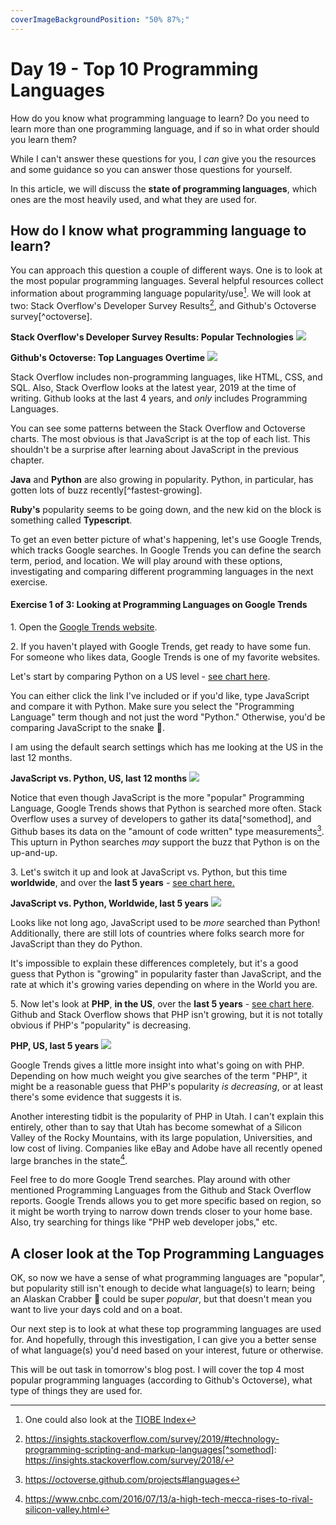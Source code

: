 ```yaml
---
coverImageBackgroundPosition: "50% 87%;"
---
```


# Day 19 - Top 10 Programming Languages

How do you know what programming language to learn? Do you need to learn more than one programming language, and if so in what order should you learn them?

While I can't answer these questions for you, I _can_ give you the resources and some guidance so you can answer those questions for yourself.

In this article, we will discuss the **state of programming languages**, which ones are the most heavily used, and what they are used for.

## How do I know what programming language to learn?

You can approach this question a couple of different ways. One is to look at the most popular programming languages. Several helpful resources collect information about programming language popularity/use[^tiobe]. We will look at two: Stack Overflow's Developer Survey Results[^insights], and Github's Octoverse survey[^octoverse].

**Stack Overflow's Developer Survey Results: Popular Technologies**
![](public/assets/stackoverflow-insights.png)

**Github's Octoverse: Top Languages Overtime**
![](public/assets/github.png)

Stack Overflow includes non-programming languages, like HTML, CSS, and SQL.  Also, Stack Overflow looks at the latest year, 2019 at the time of writing. Github looks at the last 4 years, and _only_ includes Programming Languages.

You can see some patterns between the Stack Overflow and Octoverse charts. The most obvious is that JavaScript is at the top of each list. This shouldn't be a surprise after learning about JavaScript in the previous chapter.

**Java** and **Python** are also growing in popularity. Python, in particular, has gotten lots of buzz recently[^fastest-growing].

**Ruby's** popularity seems to be going down, and the new kid on the block is something called **Typescript**.

To get an even better picture of what's happening, let's use Google Trends, which tracks Google searches. In Google Trends you can define the search term, period, and location. We will play around with these options, investigating and comparing different programming languages in the next exercise.

#### Exercise 1 of 3: Looking at Programming Languages on Google Trends

1\. Open the [Google Trends website](https://trends.google.com/trends/).

2\. If you haven't played with Google Trends, get ready to have some fun. For someone who likes data, Google Trends is one of my favorite websites.

Let's start by comparing Python on a US level - [see chart here](https://trends.google.com/trends/explore?geo=US&q=%2Fm%2F02p97,%2Fm%2F05z1_).

You can either click the link I've included or if you'd like, type JavaScript and compare it with Python. Make sure you select the "Programming Language" term though and not just the word "Python." Otherwise, you'd be comparing JavaScript to the snake 🐍.

I am using the default search settings which has me looking at the US in the last 12 months.

**JavaScript vs. Python, US, last 12 months**
![](public/assets/js-python-us.png)

Notice that even though JavaScript is the more "popular" Programming Language, Google Trends shows that Python is searched more often. Stack Overflow uses a survey of developers to gather its data[^somethod], and Github bases its data on the "amount of code written" type measurements[^githubmethod]. This upturn in Python searches _may_ support the buzz that Python is on the up-and-up.

3\. Let's switch it up and look at JavaScript vs. Python, but this time **worldwide**, and over the **last 5 years** - [see chart here.](https://trends.google.com/trends/explore?date=today%205-y&q=%2Fm%2F02p97,%2Fm%2F05z1_)

**JavaScript vs. Python, Worldwide, last 5 years**
![](public/assets/js-python-worldwide.png)

Looks like not long ago, JavaScript used to be _more_ searched than Python! Additionally, there are still lots of countries where folks search more for JavaScript than they do Python.

It's impossible to explain these differences completely, but it's a good guess that Python is "growing" in popularity faster than JavaScript, and the rate at which it's growing varies depending on where in the World you are.

5\. Now let's look at **PHP**, **in the US**, over the **last 5 years** - [see chart here](https://trends.google.com/trends/explore?date=today%205-y&geo=US&q=%2Fm%2F060kv). Github and Stack Overflow shows that PHP isn't growing, but it is not totally obvious if PHP's "popularity" is decreasing.

**PHP, US, last 5 years**
![](public/assets/php-trends.png)

Google Trends gives a little more insight into what's going on with PHP. Depending on how much weight you give searches of the term "PHP", it might be a reasonable guess that PHP's popularity _is decreasing_, or at least there's some evidence that suggests it is.

Another interesting tidbit is the popularity of PHP in Utah. I can't explain this entirely, other than to say that Utah has become somewhat of a Silicon Valley of the Rocky Mountains, with its large population, Universities, and low cost of living. Companies like eBay and Adobe have all recently opened large branches in the state[^utah].

Feel free to do more Google Trend searches. Play around with other mentioned Programming Languages from the Github and Stack Overflow reports. Google Trends allows you to get more specific based on region, so it might be worth trying to narrow down trends closer to your home base. Also, try searching for things like "PHP web developer jobs," etc.

## A closer look at the Top Programming Languages

OK, so now we have a sense of what programming languages are "popular", but popularity still isn't enough to decide what language(s) to learn; being an Alaskan Crabber 🦀 could be super _popular_, but that doesn't mean you want to live your days cold and on a boat.

Our next step is to look at what these top programming languages are used for. And hopefully, through this investigation, I can give you a better sense of what language(s) you'd need based on your interest, future or otherwise.

This will be out task in tomorrow's blog post.  I will cover the top 4 most popular programming languages (according to Github's Octoverse), what type of things they are used for.

[^tiobe]: One could also look at the [TIOBE Index](https://www.tiobe.com/tiobe-index/)
[^insights]: https://insights.stackoverflow.com/survey/2019/#technology-programming-scripting-and-markup-languages[^somethod]: https://insights.stackoverflow.com/survey/2018/
[^githubmethod]: https://octoverse.github.com/projects#languages
[^utah]: https://www.cnbc.com/2016/07/13/a-high-tech-mecca-rises-to-rival-silicon-valley.html